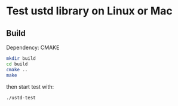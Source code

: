 # Test ustd library on Linux or Mac

## Build

Dependency: CMAKE

```bash
mkdir build
cd build
cmake ..
make
```

then start test with:

```bash
./ustd-test
```
